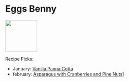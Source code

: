 # Eggs Benny

<img src="http://api.adorable.io/avatars/100/englishmuffin%40flavor.magazine" height="100" width="100" />

Recipe Picks:

- January: [Vanilla Panna Cotta](../recipe/jan/vanilla-panna-cotta.md)
- february: [Asparagus with Cranberries and Pine Nuts](../recipe/feb/asparagus-with-cranberries-and-pine-nuts.md)]
